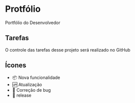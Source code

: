 # Protfólio

Portfólio  do Desenvolvedor

## Tarefas

O controle das tarefas desse projeto será realizado no GitHub

## Ícones

 - :package:  Nova funcionalidade
 - :up:  Atualização
 - 🐞 Correção de bug
 - :checkered_flag: release

